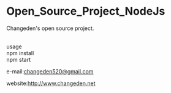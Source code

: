 # Open_Source_Project_NodeJs
Changeden's open source project.

<br/>usage
<br/>npm install
<br/>npm start


e-mail:changeden520@gmail.com

website:http://www.changeden.net
